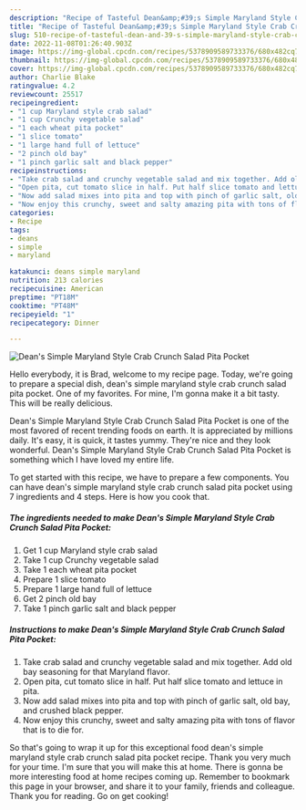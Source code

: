 ```yaml
---
description: "Recipe of Tasteful Dean&amp;#39;s Simple Maryland Style Crab Crunch Salad Pita Pocket"
title: "Recipe of Tasteful Dean&amp;#39;s Simple Maryland Style Crab Crunch Salad Pita Pocket"
slug: 510-recipe-of-tasteful-dean-and-39-s-simple-maryland-style-crab-crunch-salad-pita-pocket
date: 2022-11-08T01:26:40.903Z
image: https://img-global.cpcdn.com/recipes/5378909589733376/680x482cq70/deans-simple-maryland-style-crab-crunch-salad-pita-pocket-recipe-main-photo.jpg
thumbnail: https://img-global.cpcdn.com/recipes/5378909589733376/680x482cq70/deans-simple-maryland-style-crab-crunch-salad-pita-pocket-recipe-main-photo.jpg
cover: https://img-global.cpcdn.com/recipes/5378909589733376/680x482cq70/deans-simple-maryland-style-crab-crunch-salad-pita-pocket-recipe-main-photo.jpg
author: Charlie Blake
ratingvalue: 4.2
reviewcount: 25517
recipeingredient:
- "1 cup Maryland style crab salad"
- "1 cup Crunchy vegetable salad"
- "1 each wheat pita pocket"
- "1 slice tomato"
- "1 large hand full of lettuce"
- "2 pinch old bay"
- "1 pinch garlic salt and black pepper"
recipeinstructions:
- "Take crab salad and crunchy vegetable salad and mix together. Add old bay seasoning for that Maryland flavor."
- "Open pita, cut tomato slice in half. Put half slice tomato and lettuce in pita."
- "Now add salad mixes into pita and top with pinch of garlic salt, old bay, and crushed black pepper."
- "Now enjoy this crunchy, sweet and salty amazing pita with tons of flavor that is to die for."
categories:
- Recipe
tags:
- deans
- simple
- maryland

katakunci: deans simple maryland 
nutrition: 213 calories
recipecuisine: American
preptime: "PT18M"
cooktime: "PT48M"
recipeyield: "1"
recipecategory: Dinner

---
```



![Dean&#39;s Simple Maryland Style Crab Crunch Salad Pita Pocket](https://img-global.cpcdn.com/recipes/5378909589733376/680x482cq70/deans-simple-maryland-style-crab-crunch-salad-pita-pocket-recipe-main-photo.jpg)

Hello everybody, it is Brad, welcome to my recipe page. Today, we're going to prepare a special dish, dean&#39;s simple maryland style crab crunch salad pita pocket. One of my favorites. For mine, I'm gonna make it a bit tasty. This will be really delicious.

Dean&#39;s Simple Maryland Style Crab Crunch Salad Pita Pocket is one of the most favored of recent trending foods on earth. It is appreciated by millions daily. It's easy, it is quick, it tastes yummy. They're nice and they look wonderful. Dean&#39;s Simple Maryland Style Crab Crunch Salad Pita Pocket is something which I have loved my entire life.




To get started with this recipe, we have to prepare a few components. You can have dean&#39;s simple maryland style crab crunch salad pita pocket using 7 ingredients and 4 steps. Here is how you cook that.

<!--inarticleads1-->

##### The ingredients needed to make Dean&#39;s Simple Maryland Style Crab Crunch Salad Pita Pocket:

1. Get 1 cup Maryland style crab salad
1. Take 1 cup Crunchy vegetable salad
1. Take 1 each wheat pita pocket
1. Prepare 1 slice tomato
1. Prepare 1 large hand full of lettuce
1. Get 2 pinch old bay
1. Take 1 pinch garlic salt and black pepper




<!--inarticleads2-->

##### Instructions to make Dean&#39;s Simple Maryland Style Crab Crunch Salad Pita Pocket:

1. Take crab salad and crunchy vegetable salad and mix together. Add old bay seasoning for that Maryland flavor.
1. Open pita, cut tomato slice in half. Put half slice tomato and lettuce in pita.
1. Now add salad mixes into pita and top with pinch of garlic salt, old bay, and crushed black pepper.
1. Now enjoy this crunchy, sweet and salty amazing pita with tons of flavor that is to die for.




So that's going to wrap it up for this exceptional food dean&#39;s simple maryland style crab crunch salad pita pocket recipe. Thank you very much for your time. I'm sure that you will make this at home. There is gonna be more interesting food at home recipes coming up. Remember to bookmark this page in your browser, and share it to your family, friends and colleague. Thank you for reading. Go on get cooking!
